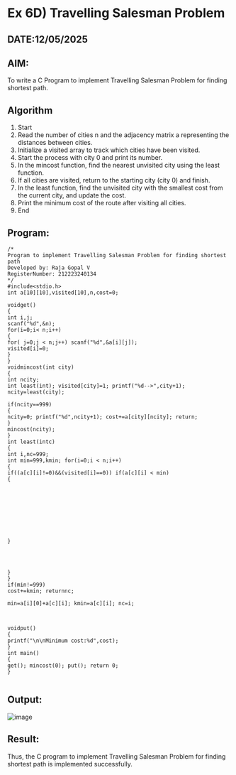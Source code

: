 # Ex 6D) Travelling Salesman Problem
## DATE:12/05/2025
## AIM:
To write a C Program to implement Travelling Salesman Problem for finding shortest path.
## Algorithm
1.	Start
2.	Read the number of cities n and the adjacency matrix a representing the distances between cities.
3.	Initialize a visited array to track which cities have been visited.
4.	Start the process with city 0 and print its number.
5.	In the mincost function, find the nearest unvisited city using the least function.
6.	If all cities are visited, return to the starting city (city 0) and finish.
7.	In the least function, find the unvisited city with the smallest cost from the current city, and update the cost.
8.	Print the minimum cost of the route after visiting all cities.
9.	End


## Program:
```
/*
Program to implement Travelling Salesman Problem for finding shortest path
Developed by: Raja Gopal V
RegisterNumber: 212223240134
*/
#include<stdio.h>
int a[10][10],visited[10],n,cost=0;

voidget()
{
int i,j;
scanf("%d",&n);
for(i=0;i< n;i++)
{
for( j=0;j < n;j++) scanf("%d",&a[i][j]);
visited[i]=0;
}
}
voidmincost(int city)
{
int ncity;
int least(int); visited[city]=1; printf("%d-->",city+1); ncity=least(city);
 
if(ncity==999)
{
ncity=0; printf("%d",ncity+1); cost+=a[city][ncity]; return;
}
mincost(ncity);
}
int least(intc)
{
int i,nc=999;
int min=999,kmin; for(i=0;i < n;i++)
{
if((a[c][i]!=0)&&(visited[i]==0)) if(a[c][i] < min)
{
 








}
 



}
}
if(min!=999)
cost+=kmin; returnnc;
 
min=a[i][0]+a[c][i]; kmin=a[c][i]; nc=i;
 


voidput()
{
printf("\n\nMinimum cost:%d",cost);
}
int main()
{
get(); mincost(0); put(); return 0;
}


```

## Output:

![image](https://github.com/user-attachments/assets/3ee83d9a-0d98-4083-8276-311da16ad3bd)


## Result:
Thus, the C program to implement Travelling Salesman Problem for finding shortest path is implemented successfully.
